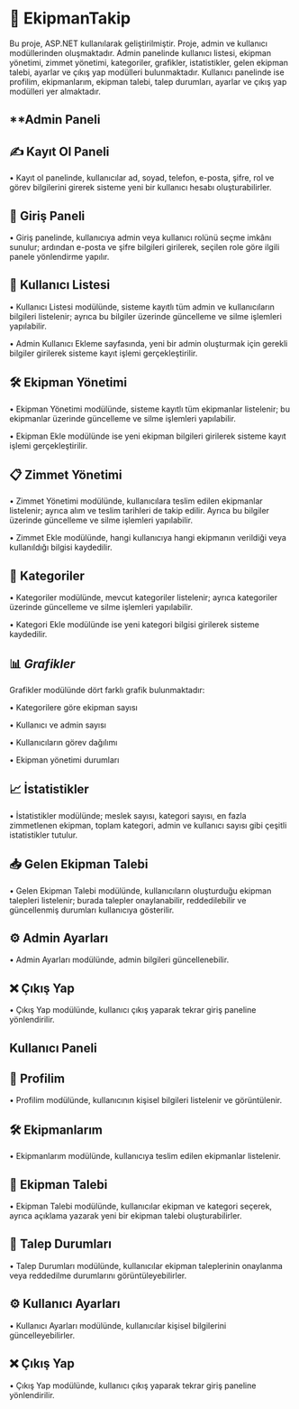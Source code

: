 # 🚀 **EkipmanTakip**

Bu proje, ASP.NET kullanılarak geliştirilmiştir. Proje, admin ve kullanıcı modüllerinden oluşmaktadır. Admin panelinde kullanıcı listesi, ekipman yönetimi, zimmet yönetimi, kategoriler, grafikler, istatistikler, gelen ekipman talebi, ayarlar ve çıkış yap modülleri bulunmaktadır. Kullanıcı panelinde ise profilim, ekipmanlarım, ekipman talebi, talep durumları, ayarlar ve çıkış yap modülleri yer almaktadır.

**Admin Paneli
---

✍️ **Kayıt Ol Paneli**
---

• Kayıt ol panelinde, kullanıcılar ad, soyad, telefon, e-posta, şifre, rol ve görev bilgilerini girerek sisteme yeni bir kullanıcı hesabı oluşturabilirler.

👤 **Giriş Paneli**
---

• Giriş panelinde, kullanıcıya admin veya kullanıcı rolünü seçme imkânı sunulur; ardından e-posta ve şifre bilgileri girilerek, seçilen role göre ilgili panele yönlendirme yapılır.

👥 **Kullanıcı Listesi**
---

• Kullanıcı Listesi modülünde, sisteme kayıtlı tüm admin ve kullanıcıların bilgileri listelenir; ayrıca bu bilgiler üzerinde güncelleme ve silme işlemleri yapılabilir.

• Admin Kullanıcı Ekleme sayfasında, yeni bir admin oluşturmak için gerekli bilgiler girilerek sisteme kayıt işlemi gerçekleştirilir.

🛠️ **Ekipman Yönetimi**
---

• Ekipman Yönetimi modülünde, sisteme kayıtlı tüm ekipmanlar listelenir; bu ekipmanlar üzerinde güncelleme ve silme işlemleri yapılabilir.

• Ekipman Ekle modülünde ise yeni ekipman bilgileri girilerek sisteme kayıt işlemi gerçekleştirilir.

📋 **Zimmet Yönetimi**
---

• Zimmet Yönetimi modülünde, kullanıcılara teslim edilen ekipmanlar listelenir; ayrıca alım ve teslim tarihleri de takip edilir. Ayrıca bu bilgiler üzerinde güncelleme ve silme işlemleri yapılabilir.

• Zimmet Ekle modülünde, hangi kullanıcıya hangi ekipmanın verildiği veya kullanıldığı bilgisi kaydedilir.

📂 **Kategoriler**
---

• Kategoriler modülünde, mevcut kategoriler listelenir; ayrıca kategoriler üzerinde güncelleme ve silme işlemleri yapılabilir.

• Kategori Ekle modülünde ise yeni kategori bilgisi girilerek sisteme kaydedilir.

📊 ***Grafikler***
---

Grafikler modülünde dört farklı grafik bulunmaktadır:

• Kategorilere göre ekipman sayısı

• Kullanıcı ve admin sayısı

• Kullanıcıların görev dağılımı

• Ekipman yönetimi durumları

📈 **İstatistikler**
---

•  İstatistikler modülünde; meslek sayısı, kategori sayısı, en fazla zimmetlenen ekipman, toplam kategori, admin ve kullanıcı sayısı gibi çeşitli istatistikler tutulur.

📥 **Gelen Ekipman Talebi**
---

• Gelen Ekipman Talebi modülünde, kullanıcıların oluşturduğu ekipman talepleri listelenir; burada talepler onaylanabilir, reddedilebilir ve güncellenmiş durumları kullanıcıya gösterilir.

⚙️ **Admin Ayarları**
---

•  Admin Ayarları modülünde, admin bilgileri güncellenebilir.

❌ **Çıkış Yap**
---

• Çıkış Yap modülünde, kullanıcı çıkış yaparak tekrar giriş paneline yönlendirilir.

**Kullanıcı Paneli**
---

👤 **Profilim**
---

• Profilim modülünde, kullanıcının kişisel bilgileri listelenir ve görüntülenir.

🛠️ **Ekipmanlarım**
---

• Ekipmanlarım modülünde, kullanıcıya teslim edilen ekipmanlar listelenir.

📩 **Ekipman Talebi**
---

• Ekipman Talebi modülünde, kullanıcılar ekipman ve kategori seçerek, ayrıca açıklama yazarak yeni bir ekipman talebi oluşturabilirler.

🔄 **Talep Durumları**
---

• Talep Durumları modülünde, kullanıcılar ekipman taleplerinin onaylanma veya reddedilme durumlarını görüntüleyebilirler.

⚙️ **Kullanıcı Ayarları**
---

•  Kullanıcı Ayarları modülünde, kullanıcılar kişisel bilgilerini güncelleyebilirler.

❌ **Çıkış Yap**
---

• Çıkış Yap modülünde, kullanıcı çıkış yaparak tekrar giriş paneline yönlendirilir.

